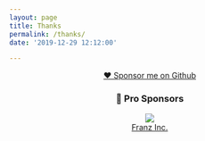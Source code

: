 ```yaml
---
layout: page
title: Thanks
permalink: /thanks/
date: '2019-12-29 12:12:00'

---
```


<p><center><a href="https://github.com/sponsors/F1LT3R">❤️ Sponsor me on Github</a></center></p>


<center><h3>🚀 Pro Sponsors</h3></center>

<p><center>
<div class="supporters">
    <a href="https://franz.com/">
        <img src="https://media.licdn.com/dms/image/C510BAQESIYc-bXpTXw/company-logo_200_200/0?e=1585785600&v=beta&t=sRtXA4WriLEqoDuuIEK6B6pQin1yAkmk3h2GnyXq8c4" />
        <div class="company-name">Franz Inc.</div>
    </a>
</div>
</center>

